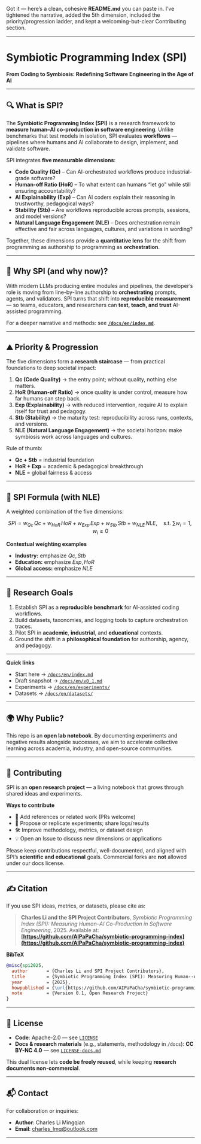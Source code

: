 Got it — here’s a clean, cohesive **README.md** you can paste in. I’ve tightened the narrative, added the 5th dimension, included the priority/progression ladder, and kept a welcoming-but-clear Contributing section.

---

# Symbiotic Programming Index (SPI)

**From Coding to Symbiosis: Redefining Software Engineering in the Age of AI**

---

## 🔍 What is SPI?

The **Symbiotic Programming Index (SPI)** is a research framework to **measure human–AI co-production in software engineering**.
Unlike benchmarks that test models in isolation, SPI evaluates **workflows** — pipelines where humans and AI collaborate to design, implement, and validate software.

SPI integrates **five measurable dimensions**:

* **Code Quality (Qc)** – Can AI-orchestrated workflows produce industrial-grade software?
* **Human-off Ratio (HoR)** – To what extent can humans “let go” while still ensuring accountability?
* **AI Explainability (Exp)** – Can AI coders explain their reasoning in trustworthy, pedagogical ways?
* **Stability (Stb)** – Are workflows reproducible across prompts, sessions, and model versions?
* **Natural Language Engagement (NLE)** – Does orchestration remain effective and fair across languages, cultures, and variations in wording?

Together, these dimensions provide a **quantitative lens** for the shift from programming as authorship to programming as **orchestration**.

---

## 🧭 Why SPI (and why now)?

With modern LLMs producing entire modules and pipelines, the developer’s role is moving from line-by-line authorship to **orchestrating** prompts, agents, and validators.
SPI turns that shift into **reproducible measurement** — so teams, educators, and researchers can **test, teach, and trust** AI-assisted programming.

For a deeper narrative and methods: see **[`/docs/en/index.md`](./docs/en/index.md)**.

---

## ⛰️ Priority & Progression

The five dimensions form a **research staircase** — from practical foundations to deep societal impact:

1. **Qc (Code Quality)** → the entry point; without quality, nothing else matters.
2. **HoR (Human-off Ratio)** → once quality is under control, measure how far humans can step back.
3. **Exp (Explainability)** → with reduced intervention, require AI to explain itself for trust and pedagogy.
4. **Stb (Stability)** → the maturity test: reproducibility across runs, contexts, and versions.
5. **NLE (Natural Language Engagement)** → the societal horizon: make symbiosis work across languages and cultures.

Rule of thumb:

* **Qc + Stb** = industrial foundation
* **HoR + Exp** = academic & pedagogical breakthrough
* **NLE** = global fairness & access

---

## 📐 SPI Formula (with NLE)

A weighted combination of the five dimensions:

$$
SPI = w_{Qc}\,Qc + w_{HoR}\,HoR + w_{Exp}\,Exp + w_{Stb}\,Stb + w_{NLE}\,NLE,
\quad \text{s.t. } \sum w_i = 1,\; w_i \ge 0
$$

**Contextual weighting examples**

* **Industry:** emphasize $Qc, Stb$
* **Education:** emphasize $Exp, HoR$
* **Global access:** emphasize $NLE$

---

## 🎯 Research Goals

1. Establish SPI as a **reproducible benchmark** for AI-assisted coding workflows.
2. Build datasets, taxonomies, and logging tools to capture orchestration traces.
3. Pilot SPI in **academic**, **industrial**, and **educational** contexts.
4. Ground the shift in a **philosophical foundation** for authorship, agency, and pedagogy.

---

**Quick links**

* Start here → [`/docs/en/index.md`](./docs/en/index.md)
* Draft snapshot → [`/docs/en/v0_1.md`](./docs/en/v0_1.md)
* Experiments → [`/docs/en/experiments/`](./docs/en/experiments/)
* Datasets → [`/docs/en/datasets/`](./docs/en/datasets/)

---

## 🌍 Why Public?

This repo is an **open lab notebook**. By documenting experiments and negative results alongside successes, we aim to accelerate collective learning across academia, industry, and open-source communities.

---

## 🤝 Contributing

SPI is an **open research project** — a living notebook that grows through shared ideas and experiments.

**Ways to contribute**

* 📖 Add references or related work (PRs welcome)
* 🧪 Propose or replicate experiments; share logs/results
* 🛠️ Improve methodology, metrics, or dataset design
* 💡 Open an Issue to discuss new dimensions or applications

Please keep contributions respectful, well-documented, and aligned with SPI’s **scientific and educational** goals.
Commercial forks are **not** allowed under our docs license.

---

## ✍️ Citation

If you use SPI ideas, metrics, or datasets, please cite as:

> **Charles Li and the SPI Project Contributors**,
> *Symbiotic Programming Index (SPI): Measuring Human–AI Co-Production in Software Engineering*, 2025.
> Available at: **[https://github.com/AIPaPaCha/symbiotic-programming-index](https://github.com/AIPaPaCha/symbiotic-programming-index)**

**BibTeX**

```bibtex
@misc{spi2025,
  author       = {Charles Li and SPI Project Contributors},
  title        = {Symbiotic Programming Index (SPI): Measuring Human--AI Co-Production in Software Engineering},
  year         = {2025},
  howpublished = {\url{https://github.com/AIPaPaCha/symbiotic-programming-index}},
  note         = {Version 0.1, Open Research Project}
}
```

---

## 📜 License

* **Code**: Apache-2.0 — see [`LICENSE`](./LICENSE)
* **Docs & research materials** (e.g., statements, methodology in `/docs`): **CC BY-NC 4.0** — see [`LICENSE-docs.md`](./LICENSE-docs.md)

This dual license lets **code be freely reused**, while keeping **research documents non-commercial**.

---

## 📬 Contact

For collaboration or inquiries:

* **Author**: Charles Li Mingqian
* **Email**: [charles\_lmq@outlook.com](mailto:charles_lmq@outlook.com)

---
